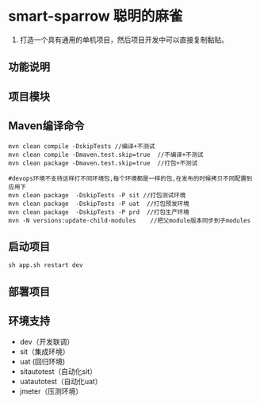 # smart-sparrow 聪明的麻雀
1. 打造一个具有通用的单机项目，然后项目开发中可以直接复制黏贴。

## 功能说明

## 项目模块

## Maven编译命令
```
mvn clean compile -DskipTests //编译+不测试
mvn clean compile -Dmaven.test.skip=true  //不编译+不测试
mvn clean package -Dmaven.test.skip=true  //打包+不测试

#devops环境不支持这样打不同环境包,每个环境都是一样的包,在发布的时候拷贝不同配置到应用下
mvn clean package  -DskipTests -P sit //打包测试环境
mvn clean package  -DskipTests -P uat  //打包预发环境
mvn clean package  -DskipTests -P prd  //打包生产环境
mvn -N versions:update-child-modules    //把父module版本同步到子modules
```

## 启动项目
```
sh app.sh restart dev
```

## 部署项目

## 环境支持
- dev（开发联调）
- sit（集成环境）
- uat (回归环境)
- sitautotest（自动化sit）
- uatautotest（自动化uat）
- jmeter（压测环境）





